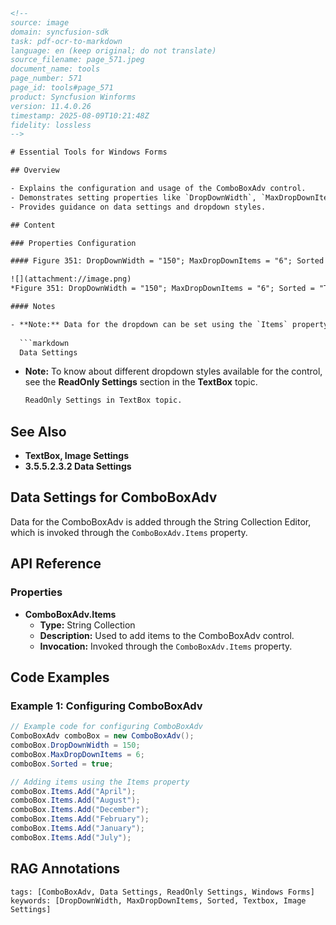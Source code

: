 ```html
<!-- 
source: image
domain: syncfusion-sdk
task: pdf-ocr-to-markdown
language: en (keep original; do not translate)
source_filename: page_571.jpeg
document_name: tools
page_number: 571
page_id: tools#page_571
product: Syncfusion Winforms
version: 11.4.0.26
timestamp: 2025-08-09T10:21:48Z
fidelity: lossless
-->

# Essential Tools for Windows Forms

## Overview

- Explains the configuration and usage of the ComboBoxAdv control.
- Demonstrates setting properties like `DropDownWidth`, `MaxDropDownItems`, and `Sorted`.
- Provides guidance on data settings and dropdown styles.

## Content

### Properties Configuration

#### Figure 351: DropDownWidth = "150"; MaxDropDownItems = "6"; Sorted = "True"

![](attachment://image.png)
*Figure 351: DropDownWidth = "150"; MaxDropDownItems = "6"; Sorted = "True"*

#### Notes

- **Note:** Data for the dropdown can be set using the `Items` property. Refer to **Data Settings** for details.
  
  ```markdown
  Data Settings
  ```

- **Note:** To know about different dropdown styles available for the control, see the **ReadOnly Settings** section in the **TextBox** topic.

  ```markdown
  ReadOnly Settings in TextBox topic.
  ```

## See Also

- **TextBox, Image Settings**
- **3.5.5.2.3.2 Data Settings**

## Data Settings for ComboBoxAdv

Data for the ComboBoxAdv is added through the String Collection Editor, which is invoked through the `ComboBoxAdv.Items` property.

## API Reference

### Properties
- **ComboBoxAdv.Items**
  - **Type:** String Collection
  - **Description:** Used to add items to the ComboBoxAdv control.
  - **Invocation:** Invoked through the `ComboBoxAdv.Items` property.

## Code Examples

### Example 1: Configuring ComboBoxAdv

```csharp
// Example code for configuring ComboBoxAdv
ComboBoxAdv comboBox = new ComboBoxAdv();
comboBox.DropDownWidth = 150;
comboBox.MaxDropDownItems = 6;
comboBox.Sorted = true;

// Adding items using the Items property
comboBox.Items.Add("April");
comboBox.Items.Add("August");
comboBox.Items.Add("December");
comboBox.Items.Add("February");
comboBox.Items.Add("January");
comboBox.Items.Add("July");
```

## RAG Annotations

```plaintext
tags: [ComboBoxAdv, Data Settings, ReadOnly Settings, Windows Forms] 
keywords: [DropDownWidth, MaxDropDownItems, Sorted, Textbox, Image Settings]
```
```